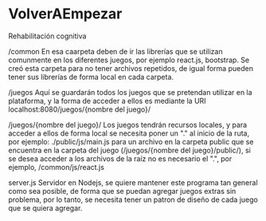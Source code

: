 # VolverAEmpezar
Rehabilitación cognitiva

/common
En esa caarpeta deben de ir las librerías que se utilizan comunmente en los diferentes juegos, por ejemplo react.js, bootstrap.
Se creó esta carpeta para no tener archivos repetidos, de igual forma pueden tener sus librerías de forma local en cada carpeta.

/juegos
Aquí se guardarán todos los juegos que se pretendan utilizar en la plataforma, y la forma de acceder a ellos es mediante la URI
localhost:8080/juegos/{nombre del juego}/
  
  /juegos/{nombre del juego}/
  Los juegos tendrán recursos locales, y para acceder a ellos de forma local se necesita poner un "." al inicio de la ruta, por
  ejemplo: ./public/js/main.js para un archivo en la carpeta public que se encuentra en la carpeta del juego 
  (/juegos/{nombre del juego}/public/), si se desea acceder a los archivos de la raíz no es necesario el ".", por ejemplo,
  /common/js/react.js

server.js
Servidor en Nodejs, se quiere mantener este programa tan general como sea posible, de forma que se puedan agregar juegos extras
sin problema, por lo tanto, se necesita tener un patron de diseño de cada juego que se quiera agregar.
